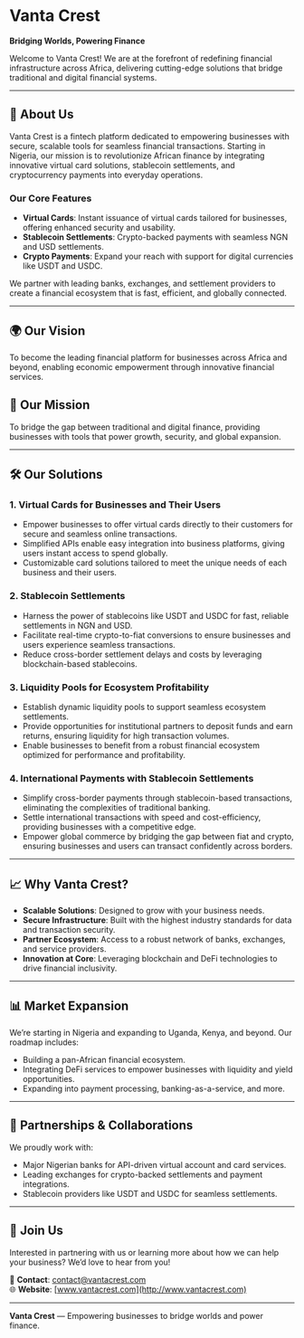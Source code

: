 # Vanta Crest  

**Bridging Worlds, Powering Finance**  

Welcome to Vanta Crest! We are at the forefront of redefining financial infrastructure across Africa, delivering cutting-edge solutions that bridge traditional and digital financial systems.  

---

## 🚀 **About Us**  

Vanta Crest is a fintech platform dedicated to empowering businesses with secure, scalable tools for seamless financial transactions. Starting in Nigeria, our mission is to revolutionize African finance by integrating innovative virtual card solutions, stablecoin settlements, and cryptocurrency payments into everyday operations.  

### **Our Core Features**  
- **Virtual Cards**: Instant issuance of virtual cards tailored for businesses, offering enhanced security and usability.  
- **Stablecoin Settlements**: Crypto-backed payments with seamless NGN and USD settlements.  
- **Crypto Payments**: Expand your reach with support for digital currencies like USDT and USDC.  

We partner with leading banks, exchanges, and settlement providers to create a financial ecosystem that is fast, efficient, and globally connected.  

---

## 🌍 **Our Vision**  
To become the leading financial platform for businesses across Africa and beyond, enabling economic empowerment through innovative financial services.  

## 🌟 **Our Mission**  
To bridge the gap between traditional and digital finance, providing businesses with tools that power growth, security, and global expansion.  

---

## 🛠 **Our Solutions**  

### 1. **Virtual Cards for Businesses and Their Users**  
- Empower businesses to offer virtual cards directly to their customers for secure and seamless online transactions.  
- Simplified APIs enable easy integration into business platforms, giving users instant access to spend globally.  
- Customizable card solutions tailored to meet the unique needs of each business and their users.  

### 2. **Stablecoin Settlements**  
- Harness the power of stablecoins like USDT and USDC for fast, reliable settlements in NGN and USD.  
- Facilitate real-time crypto-to-fiat conversions to ensure businesses and users experience seamless transactions.  
- Reduce cross-border settlement delays and costs by leveraging blockchain-based stablecoins.  

### 3. **Liquidity Pools for Ecosystem Profitability**  
- Establish dynamic liquidity pools to support seamless ecosystem settlements.  
- Provide opportunities for institutional partners to deposit funds and earn returns, ensuring liquidity for high transaction volumes.  
- Enable businesses to benefit from a robust financial ecosystem optimized for performance and profitability.  

### 4. **International Payments with Stablecoin Settlements**  
- Simplify cross-border payments through stablecoin-based transactions, eliminating the complexities of traditional banking.  
- Settle international transactions with speed and cost-efficiency, providing businesses with a competitive edge.  
- Empower global commerce by bridging the gap between fiat and crypto, ensuring businesses and users can transact confidently across borders.  

---

## 📈 **Why Vanta Crest?**  
- **Scalable Solutions**: Designed to grow with your business needs.  
- **Secure Infrastructure**: Built with the highest industry standards for data and transaction security.  
- **Partner Ecosystem**: Access to a robust network of banks, exchanges, and service providers.  
- **Innovation at Core**: Leveraging blockchain and DeFi technologies to drive financial inclusivity.  

---

## 📊 **Market Expansion**  

We’re starting in Nigeria and expanding to Uganda, Kenya, and beyond. Our roadmap includes:  
- Building a pan-African financial ecosystem.  
- Integrating DeFi services to empower businesses with liquidity and yield opportunities.  
- Expanding into payment processing, banking-as-a-service, and more.  

---

## 👥 **Partnerships & Collaborations**  

We proudly work with:  
- Major Nigerian banks for API-driven virtual account and card services.  
- Leading exchanges for crypto-backed settlements and payment integrations.  
- Stablecoin providers like USDT and USDC for seamless settlements.  

---

## 🤝 **Join Us**  

Interested in partnering with us or learning more about how we can help your business? We’d love to hear from you!  

📧 **Contact**: contact@vantacrest.com  
🌐 **Website**: [www.vantacrest.com](http://www.vantacrest.com)  

---  

**Vanta Crest** — Empowering businesses to bridge worlds and power finance.  
